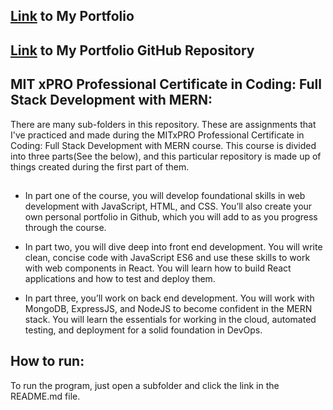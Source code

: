 ## <a href="https://soojsooj.github.io/MIT-work/myWebpage/myWebpage.html">Link</a> to My Portfolio
## <a href="https://github.com/soojsooj/MIT-work/tree/main/myWebpage">Link</a> to My Portfolio GitHub Repository


## MIT xPRO Professional Certificate in Coding: Full Stack Development with MERN:

There are many sub-folders in this repository. These are assignments that I've practiced and made during the MITxPRO Professional Certificate in Coding: Full Stack Development with MERN course. This course is divided into three parts(See the below), and this particular repository is made up of things created during the first part of them.

## 
* In part one of the course, you will develop foundational skills in web development with JavaScript, HTML, and CSS.  You’ll also create your own personal portfolio in Github, which you will add to as you progress through the course.  

* In part two, you will dive deep into front end development. You will write clean, concise code with JavaScript ES6 and use these skills to work with web components in React.  You will learn how to build React applications and how to test and deploy them.  

* In part three, you’ll work on back end development.  You will work with MongoDB, ExpressJS, and NodeJS to become confident in the MERN stack. You will learn the essentials for working in the cloud, automated testing, and deployment for a solid foundation in DevOps.

## How to run:
To run the program, just open a subfolder and click the link in the README.md file.



